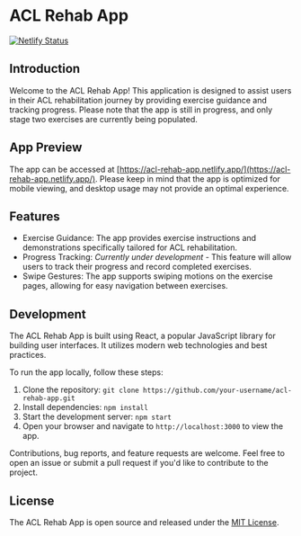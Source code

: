 # ACL Rehab App

[![Netlify Status](https://api.netlify.com/api/v1/badges/2b165c99-badc-474a-81ce-3ad84b92a02c/deploy-status)](https://app.netlify.com/sites/acl-rehab-app/deploys)

## Introduction

Welcome to the ACL Rehab App! This application is designed to assist users in their ACL rehabilitation journey by providing exercise guidance and tracking progress. Please note that the app is still in progress, and only stage two exercises are currently being populated.

## App Preview

The app can be accessed at [https://acl-rehab-app.netlify.app/](https://acl-rehab-app.netlify.app/). Please keep in mind that the app is optimized for mobile viewing, and desktop usage may not provide an optimal experience.

## Features

- Exercise Guidance: The app provides exercise instructions and demonstrations specifically tailored for ACL rehabilitation.
- Progress Tracking: *Currently under development* - This feature will allow users to track their progress and record completed exercises.
- Swipe Gestures: The app supports swiping motions on the exercise pages, allowing for easy navigation between exercises.

## Development

The ACL Rehab App is built using React, a popular JavaScript library for building user interfaces. It utilizes modern web technologies and best practices.

To run the app locally, follow these steps:

1. Clone the repository: `git clone https://github.com/your-username/acl-rehab-app.git`
2. Install dependencies: `npm install`
3. Start the development server: `npm start`
4. Open your browser and navigate to `http://localhost:3000` to view the app.

Contributions, bug reports, and feature requests are welcome. Feel free to open an issue or submit a pull request if you'd like to contribute to the project.

## License

The ACL Rehab App is open source and released under the [MIT License](LICENSE).

